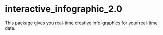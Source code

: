 # interactive_infographic_2.0
This package gives you real-time creative info-graphics for your real-time data.
